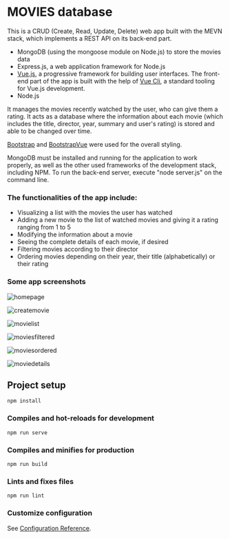 # MOVIES database

This is a CRUD (Create, Read, Update, Delete) web app built with the MEVN stack, which implements a REST API on its back-end part.

* MongoDB (using the mongoose module on Node.js) to store the movies data
* Express.js, a web application framework for Node.js
* [Vue.js](https://vuejs.org/), a progressive framework for building user interfaces. The front-end part of the app is built with the help of [Vue Cli](https://cli.vuejs.org/), a standard tooling for Vue.js development.
* Node.js

It manages the movies recently watched by the user, who can give them a rating. It acts as a database where the information about each movie (which includes the title, director, year, summary and user's rating) is stored and able to be changed over time.

[Bootstrap](https://getbootstrap.com/) and [BootstrapVue](https://bootstrap-vue.org/) were used for the overall styling.

MongoDB must be installed and running for the application to work properly, as well as the other used frameworks of the development stack, including NPM.
To run the back-end server, execute "node server.js" on the command line.

### The functionalities of the app include:

* Visualizing a list with the movies the user has watched
* Adding a new movie to the list of watched movies and giving it a rating ranging from 1 to 5
* Modifying the information about a movie
* Seeing the complete details of each movie, if desired
* Filtering movies according to their director
* Ordering movies depending on their year, their title (alphabetically) or their rating

### Some app screenshots

![homepage](https://github.com/miriamvall/mevn-moviesDB/blob/master/screenshots/homepage.png)

![createmovie](https://github.com/miriamvall/mevn-moviesDB/blob/master/screenshots/createmovie.png)

![movielist](https://github.com/miriamvall/mevn-moviesDB/blob/master/screenshots/movielist.png)

![moviesfiltered](https://github.com/miriamvall/mevn-moviesDB/blob/master/screenshots/filteredmovies.png)

![moviesordered](https://github.com/miriamvall/mevn-moviesDB/blob/master/screenshots/movielist2.png)

![moviedetails](https://github.com/miriamvall/mevn-moviesDB/blob/master/screenshots/moviedetails.png)

## Project setup
```
npm install
```

### Compiles and hot-reloads for development
```
npm run serve
```

### Compiles and minifies for production
```
npm run build
```

### Lints and fixes files
```
npm run lint
```

### Customize configuration
See [Configuration Reference](https://cli.vuejs.org/config/).
